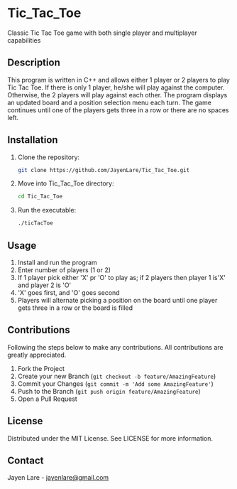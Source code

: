 # Tic_Tac_Toe
Classic Tic Tac Toe game with both single player and multiplayer capabilities

## Description
This program is written in C++ and allows either 1 player or 2 players to play Tic Tac Toe. If there is only 1 player, he/she will play against the computer. Otherwise, the 2 players will play against each other. The program displays an updated board and a position selection menu each turn. The game continues until one of the players gets three in a row or there are no spaces left. 

## Installation
1. Clone the repository:
    ```sh
   git clone https://github.com/JayenLare/Tic_Tac_Toe.git
   ```
2. Move into Tic_Tac_Toe directory:
    ```sh
    cd Tic_Tac_Toe
    ```
3. Run the executable:
    ```sh
    ./ticTacToe 
    ```

## Usage
1. Install and run the program
2. Enter number of players (1 or 2)
3. If 1 player pick either 'X' pr 'O' to play as; if 2 players then player 1 is'X' and player 2 is 'O'
4. 'X' goes first, and 'O' goes second
5. Players will alternate picking a position on the board until one player gets three in a row or the board is filled

## Contributions
Following the steps below to make any contributions. All contributions are greatly appreciated.
1. Fork the Project
2. Create your new Branch (`git checkout -b feature/AmazingFeature`)
3. Commit your Changes (`git commit -m 'Add some AmazingFeature'`)
4. Push to the Branch (`git push origin feature/AmazingFeature`)
5. Open a Pull Request

## License
Distributed under the MIT License. See LICENSE for more information.

## Contact
Jayen Lare - jayenlare@gmail.com
